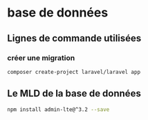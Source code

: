 # base de données

##  Lignes de commande utilisées

### créer une migration
```bash
composer create-project laravel/laravel app
```

## Le MLD de la base de données
```bash
npm install admin-lte@^3.2 --save
```